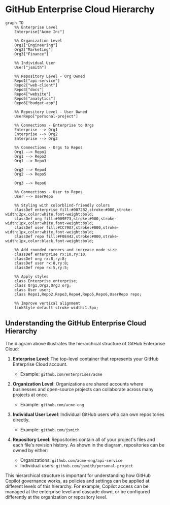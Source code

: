# GitHub Enterprise Cloud Hierarchy

```mermaid
graph TD
    %% Enterprise Level
    Enterprise["Acme Inc"] 
    
    %% Organization Level
    Org1["Engineering"]
    Org2["Marketing"]
    Org3["Finance"]
    
    %% Individual User
    User["jsmith"]
    
    %% Repository Level - Org Owned
    Repo1["api-service"]
    Repo2["web-client"]
    Repo3["docs"]
    Repo4["website"]
    Repo5["analytics"]
    Repo6["budget-app"]
    
    %% Repository Level - User Owned
    UserRepo["personal-project"]
    
    %% Connections - Enterprise to Orgs
    Enterprise --> Org1
    Enterprise --> Org2
    Enterprise --> Org3
    
    %% Connections - Orgs to Repos
    Org1 --> Repo1
    Org1 --> Repo2
    Org1 --> Repo3
    
    Org2 --> Repo4
    Org2 --> Repo5
    
    Org3 --> Repo6
    
    %% Connections - User to Repos
    User --> UserRepo
    
    %% Styling with colorblind-friendly colors
    classDef enterprise fill:#0072B2,stroke:#000,stroke-width:2px,color:white,font-weight:bold;
    classDef org fill:#009E73,stroke:#000,stroke-width:1px,color:white,font-weight:bold;
    classDef user fill:#CC79A7,stroke:#000,stroke-width:1px,color:white,font-weight:bold;
    classDef repo fill:#F0E442,stroke:#000,stroke-width:1px,color:black,font-weight:bold;
    
    %% Add rounded corners and increase node size
    classDef enterprise rx:10,ry:10;
    classDef org rx:8,ry:8;
    classDef user rx:8,ry:8;
    classDef repo rx:5,ry:5;
    
    %% Apply styles
    class Enterprise enterprise;
    class Org1,Org2,Org3 org;
    class User user;
    class Repo1,Repo2,Repo3,Repo4,Repo5,Repo6,UserRepo repo;
    
    %% Improve vertical alignment
    linkStyle default stroke-width:1.5px;
```

## Understanding the GitHub Enterprise Cloud Hierarchy

The diagram above illustrates the hierarchical structure of GitHub Enterprise Cloud:

1. **Enterprise Level**: The top-level container that represents your GitHub Enterprise Cloud account.
   - Example: `github.com/enterprises/acme`

2. **Organization Level**: Organizations are shared accounts where businesses and open-source projects can collaborate across many projects at once.
   - Example: `github.com/acme-eng`

3. **Individual User Level**: Individual GitHub users who can own repositories directly.
   - Example: `github.com/jsmith`

4. **Repository Level**: Repositories contain all of your project's files and each file's revision history. As shown in the diagram, repositories can be owned by either:
   - Organizations: `github.com/acme-eng/api-service`
   - Individual users: `github.com/jsmith/personal-project`

This hierarchical structure is important for understanding how GitHub Copilot governance works, as policies and settings can be applied at different levels of this hierarchy. For example, Copilot access can be managed at the enterprise level and cascade down, or be configured differently at the organization or repository level.

